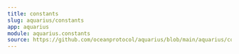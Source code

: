```yaml
---
title: constants
slug: aquarius/constants
app: aquarius
module: aquarius.constants
source: https://github.com/oceanprotocol/aquarius/blob/main/aquarius/constants.py
---
```

